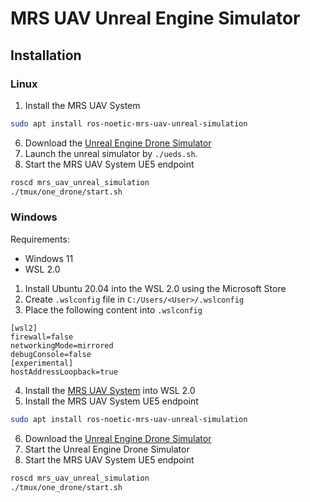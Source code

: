 # MRS UAV Unreal Engine Simulator

## Installation

### Linux

1. Install the MRS UAV System
```bash
sudo apt install ros-noetic-mrs-uav-unreal-simulation
```
6. Download the [Unreal Engine Drone Simulator]()
3. Launch the unreal simulator by `./ueds.sh`.
4. Start the MRS UAV System UE5 endpoint
```bash
roscd mrs_uav_unreal_simulation
./tmux/one_drone/start.sh
```

### Windows

Requirements:
* Windows 11
* WSL 2.0

1. Install Ubuntu 20.04 into the WSL 2.0 using the Microsoft Store
2. Create `.wslconfig` file in `C:/Users/<User>/.wslconfig`
3. Place the following content into `.wslconfig`
```
[wsl2]
firewall=false
networkingMode=mirrored
debugConsole=false
[experimental]
hostAddressLoopback=true
```
4. Install the [MRS UAV System]() into WSL 2.0
5. Install the MRS UAV System UE5 endpoint
```bash
sudo apt install ros-noetic-mrs-uav-unreal-simulation
```
6. Download the [Unreal Engine Drone Simulator](https://nasmrs.felk.cvut.cz/index.php/s/qLVIlBxtk8VCj5q)
7. Start the Unreal Engine Drone Simulator
4. Start the MRS UAV System UE5 endpoint
```bash
roscd mrs_uav_unreal_simulation
./tmux/one_drone/start.sh
```
